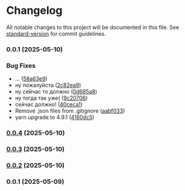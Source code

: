 # Changelog

All notable changes to this project will be documented in this file. See [standard-version](https://github.com/conventional-changelog/standard-version) for commit guidelines.

### 0.0.1 (2025-05-10)


### Bug Fixes

* ... ([58a63e9](https://github.com/Kramarich000/messenger-app/commit/58a63e9a7e64fddd34b28b18199bac9605727981))
* ну пожалуйста ([2c82ea9](https://github.com/Kramarich000/messenger-app/commit/2c82ea9a4bf178486cf441310ddcae95b29bfeab))
* ну сейчас то должно ([0d685a8](https://github.com/Kramarich000/messenger-app/commit/0d685a834f5812cf989e2ae3a52254e434da03ce))
* ну тогда так уже( ([9c20706](https://github.com/Kramarich000/messenger-app/commit/9c20706bde56a9ad39fa29343aee741a4e610ff6))
* сейчас должно! ([40ceca1](https://github.com/Kramarich000/messenger-app/commit/40ceca157611f365c4d115969441604cf9e888ac))
* Remove .json files from .gitignore ([aabf033](https://github.com/Kramarich000/messenger-app/commit/aabf0332fdcc75b7c43dcc96faadc32234b2f873))
* yarn upgrade to 4.9.1 ([4160dc5](https://github.com/Kramarich000/messenger-app/commit/4160dc5fee1f3cb0c176085b807de4e720af2832))

### [0.0.4](https://github.com/Kramarich000/messenger-app/compare/v0.0.3...v0.0.4) (2025-05-10)

### [0.0.3](https://github.com/Kramarich000/messenger-app/compare/v0.0.2...v0.0.3) (2025-05-10)

### [0.0.2](https://github.com/Kramarich000/messenger-app/compare/v0.0.1...v0.0.2) (2025-05-10)

### 0.0.1 (2025-05-09)
